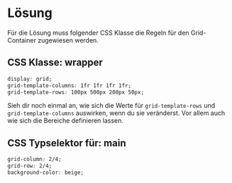 # Lösung

Für die Lösung muss folgender CSS Klasse die Regeln für den Grid-Container zugewiesen werden.

## CSS Klasse: wrapper
```css
display: grid;
grid-template-columns: 1fr 1fr 1fr 1fr;
grid-template-rows: 100px 500px 200px 50px;
```

Sieh dir noch einmal an, wie sich die Werte für `grid-template-rows` und `grid-template-columns` auswirken, wenn du sie veränderst. Vor allem auch wie sich die Bereiche definieren lassen.

## CSS Typselektor für: main
```css
grid-column: 2/4;
grid-row: 2/4;
background-color: beige;
```